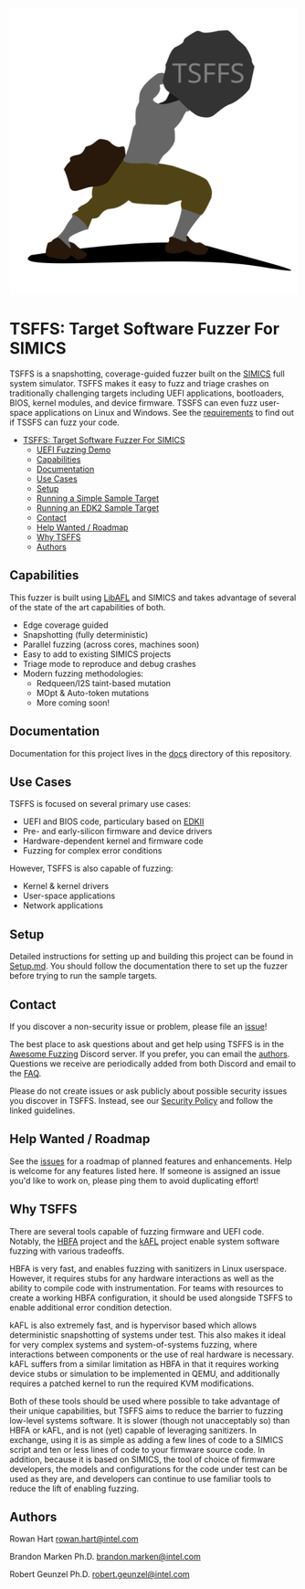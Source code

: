 <p align="center"><img src="docs/images/logo.png" alt="TSFFS Logo"></p>

# TSFFS: Target Software Fuzzer For SIMICS


TSFFS is a snapshotting, coverage-guided fuzzer built on the
[SIMICS](https://www.intel.com/content/www/us/en/developer/articles/tool/simics-simulator.html)
full system simulator. TSFFS makes it easy to fuzz and triage crashes on traditionally
challenging targets including UEFI applications, bootloaders, BIOS, kernel modules, and
device firmware. TSSFS can even fuzz user-space applications on Linux and Windows. See
the [requirements](./docs/Requirements.md) to find out if TSSFS can fuzz your code.

- [TSFFS: Target Software Fuzzer For SIMICS](#tsffs-target-software-fuzzer-for-simics)
  - [UEFI Fuzzing Demo](#uefi-fuzzing-demo)
  - [Capabilities](#capabilities)
  - [Documentation](#documentation)
  - [Use Cases](#use-cases)
  - [Setup](#setup)
  - [Running a Simple Sample Target](#running-a-simple-sample-target)
  - [Running an EDK2 Sample Target](#running-an-edk2-sample-target)
  - [Contact](#contact)
  - [Help Wanted / Roadmap](#help-wanted--roadmap)
  - [Why TSFFS](#why-tsffs)
  - [Authors](#authors)

## Capabilities

This fuzzer is built using [LibAFL](https://github.com/AFLplusplus/LibAFL) and SIMICS
and takes advantage of several of the state of the art capabilities of both.

- Edge coverage guided
- Snapshotting (fully deterministic)
- Parallel fuzzing (across cores, machines soon)
- Easy to add to existing SIMICS projects
- Triage mode to reproduce and debug crashes
- Modern fuzzing methodologies:
  - Redqueen/I2S taint-based mutation
  - MOpt & Auto-token mutations
  - More coming soon!

## Documentation

Documentation for this project lives in the [docs](./docs/README.md) directory of this
repository.

## Use Cases

TSFFS is focused on several primary use cases:

- UEFI and BIOS code, particulary based on [EDKII](https://github.com/tianocore/edk2)
- Pre- and early-silicon firmware and device drivers
- Hardware-dependent kernel and firmware code
- Fuzzing for complex error conditions

However, TSFFS is also capable of fuzzing:

- Kernel & kernel drivers
- User-space applications
- Network applications

## Setup

Detailed instructions for setting up and building this project can be found in
[Setup.md](./docs/Setup.md). You should follow the documentation there to set up the
fuzzer before trying to run the sample targets.


## Contact

If you discover a non-security issue or problem, please file an
[issue](https://github.com/intel/tsffs/issues)!

The best place to ask questions about and get help using TSFFS is in the [Awesome
Fuzzing](https://discord.gg/gCraWct) Discord server. If you prefer, you can email the
[authors](#authors). Questions we receive are periodically added from both Discord and
email to the [FAQ](./docs/FAQ.md).

Please do not create issues or ask publicly about possible security issues you discover
in TSFFS. Instead, see our [Security Policy](./SECURITY.md) and follow the linked
guidelines.

## Help Wanted / Roadmap

See the
[issues](https://github.com/intel/tsffs/issues?q=is%3Aopen+is%3Aissue+label%3Afeature)
for a roadmap of planned features and enhancements. Help is welcome for any features
listed here. If someone is assigned an issue you'd like to work on, please ping them to
avoid duplicating effort!

## Why TSFFS

There are several tools capable of fuzzing firmware and UEFI code. Notably, the
[HBFA](https://github.com/tianocore/edk2-staging/tree/HBFA)
project and the [kAFL](https://github.com/IntelLabs/kAFL) project enable system software
fuzzing with various tradeoffs.

HBFA is very fast, and enables fuzzing with sanitizers in Linux userspace. However, it
requires stubs for any hardware interactions as well as the ability to compile code with
instrumentation. For teams with resources to create a working HBFA configuration, it
should be used alongside TSFFS to enable additional error condition detection.

kAFL is also extremely fast, and is hypervisor based which allows deterministic
snapshotting of systems under test. This also makes it ideal for very complex systems
and system-of-systems fuzzing, where interactions between components or the use of real
hardware is necessary. kAFL suffers from a similar limitation as HBFA in that it
requires working device stubs or simulation to be implemented in QEMU, and additionally
requires a patched kernel to run the required KVM modifications.

Both of these tools should be used where possible to take advantage of their unique
capabilities, but TSFFS aims to reduce the barrier to fuzzing low-level systems
software. It is slower (though not unacceptably so) than HBFA or kAFL, and is not (yet)
capable of leveraging sanitizers. In exchange, using it is as simple as adding a few
lines of code to a SIMICS script and ten or less lines of code to your firmware source
code. In addition, because it is based on SIMICS, the tool of choice of firmware
developers, the models and configurations for the code under test can be used as they
are, and developers can continue to use familiar tools to reduce the lift of enabling
fuzzing.

## Authors

Rowan Hart
<rowan.hart@intel.com>

Brandon Marken Ph.D.
<brandon.marken@intel.com>

Robert Geunzel Ph.D.
<robert.geunzel@intel.com>

